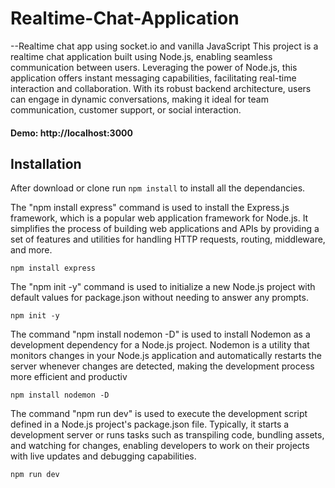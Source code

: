 # Realtime-Chat-Application

--Realtime chat app using socket.io and vanilla JavaScript
This project is a realtime chat application built using Node.js, enabling seamless communication between users. Leveraging the power of Node.js, this application offers instant messaging capabilities, facilitating real-time interaction and collaboration. With its robust backend architecture, users can engage in dynamic conversations, making it ideal for team communication, customer support, or social interaction.

#### Demo: http://localhost:3000

## Installation 
After download or clone run `npm install` to install all the dependancies.

The "npm install express" command is used to install the Express.js framework, which is a popular web application framework for Node.js. It simplifies the process of building web applications and APIs by providing a set of features and utilities for handling HTTP requests, routing, middleware, and more.

`npm install express`

The "npm init -y" command is used to initialize a new Node.js project with default values for package.json without needing to answer any prompts.

`npm init -y `


The command "npm install nodemon -D" is used to install Nodemon as a development dependency for a Node.js project. Nodemon is a utility that monitors changes in your Node.js application and automatically restarts the server whenever changes are detected, making the development process more efficient and productiv

`npm install nodemon -D `


The command "npm run dev" is used to execute the development script defined in a Node.js project's package.json file. Typically, it starts a development server or runs tasks such as transpiling code, bundling assets, and watching for changes, enabling developers to work on their projects with live updates and debugging capabilities.

`npm run dev`


